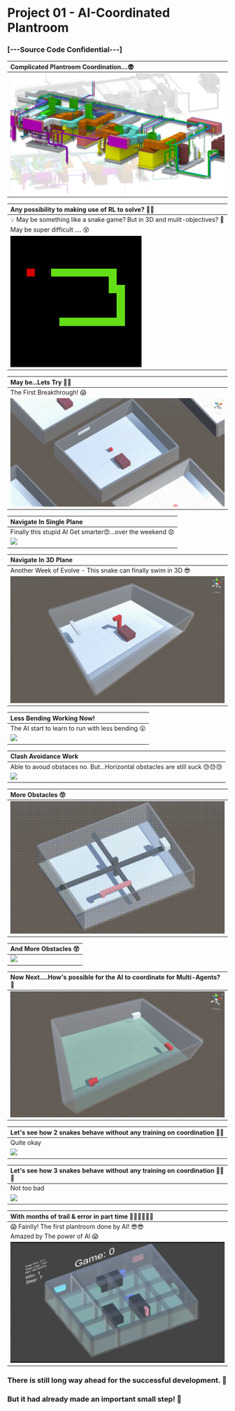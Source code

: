  # Project 01 - AI-Coordinated Plantroom
 ### [---Source Code Confidential---]


| Complicated Plantroom Coordination....:fearful:|
| :------------------ |
|![](Image/0-Complicated_Plantroom.jpg)|


| Any possibility to making use of RL to solve? :thinking::thinking: |
| :------------------ |
| :bulb: May be something like a snake game? But in 3D and mulit-objectives? :snake: |
| May be super difficult .... :dizzy_face: | 
|![](Image/0-Snake_Game.gif)|

| May be...Lets Try :eyes::eyes:|
| :------------------ |
| The First Breakthrough! :scream:|
|![](Image/01-The_First_Breakthrough.gif)|


| Navigate In Single Plane |
| :------------------ | 
| Finally this stupid AI Get smarter:heart_eyes:...over the weekend :worried:|
|![](Image/02-Navigate_In_Single_Plane.gif)|


| Navigate In 3D Plane |
| :------------------ | 
| Another Week of Evolve - This snake can finally swim in 3D :sunglasses: |
|![](Image/03-Navigate_in_3D_plane.gif)|


| Less Bending Working Now! |
| :------------------ | 
| The AI start to learn to run with less bending :open_mouth:|
|![](Image/04-Less_Bending_Work.gif)|


| Clash Avoidance Work |
| :------------------ | 
| Able to avoud obstaces no. But...Horizontal obstacles are still suck :sweat::sweat::sweat:|
|![](Image/05-Clash_Avoidance_Work.gif)|


| More Obstacles :astonished:|
| :------------------ | 
|![](Image/06-More_Obstacles.gif)|


| And More Obstacles :astonished:|
| :------------------ | 
|![](Image/07-More_Obstacles.gif)|


| Now Next.....How's possible for the AI to coordinate for Multi-Agents? :thinking:|
| :------------------ |
|![](Image/08-Possible_for_multi_agents.gif)|


| Let's see how 2 snakes behave without any training on coordination :snake::snake: |
| :------------------ |
| Quite okay |
|![](Image/09-2_snakes_untrained.gif)|

| Let's see how 3 snakes behave without any training on coordination :snake::snake::snake: |
| :------------------ |
| Not too bad |
|![](Image/10-3_snakes_untrained.gif)|

| With months of trail & error in part time :calendar::calendar::calendar::calendar::calendar::calendar:|
| :------------------ |
| :scream: Fainlly! The first plantroom done by AI! :sunglasses::sunglasses:|
| Amazed by The power of AI :scream: |
|![](Image/11-First_Plantroom_Done_By_AI.gif)|

<!-- |![](Image/0-2000_Years_Later.jpg)| -->
<!-- | :------------------ | -->
### There is still long way ahead for the successful development. :round_pushpin:
### But it had already made an important small step! :walking:

